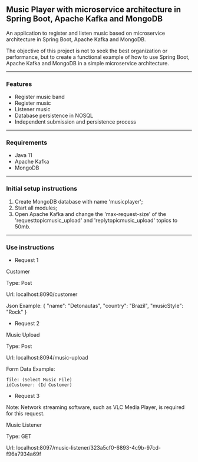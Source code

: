 ## Music Player with microservice architecture in Spring Boot, Apache Kafka and MongoDB

An application to register and listen music based on microservice architecture in Spring Boot, Apache Kafka and MongoDB.

The objective of this project is not to seek the best organization or performance, but to create a functional example of how to use Spring Boot, Apache Kafka and MongoDB in a simple microservice architecture.
__________

### Features
- Register music band
- Register music
- Listener music
- Database persistence in NOSQL
- Independent submission and persistence process

__________

### Requirements
- Java 11
- Apache Kafka
- MongoDB

__________

### Initial setup instructions
1. Create MongoDB database with name 'musicplayer';
2. Start all modules;
3. Open Apache Kafka and change the 'max-request-size' of the 'requesttopicmusic_upload' and 'replytopicmusic_upload' topics to 50mb.

__________

### Use instructions
- Request 1

Customer

Type: Post

Url: localhost:8090/customer

Json Example: { "name": "Detonautas", "country": "Brazil", "musicStyle": "Rock" }

- Request 2

Music Upload

Type: Post

Url: localhost:8094/music-upload

Form Data Example: 
    
    file: (Select Music File) 
    idCustomer: (Id Customer)
    
- Request 3

Note: Network streaming software, such as VLC Media Player, is required for this request.

Music Listener

Type: GET

Url: localhost:8097/music-listener/323a5cf0-6893-4c9b-97cd-f96a7934a69f

